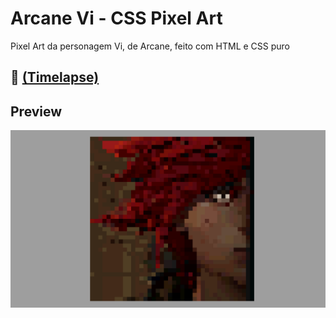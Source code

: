 # Arcane Vi - CSS Pixel Art
Pixel Art da personagem Vi, de Arcane, feito com HTML e CSS puro

## 🔗 [(Timelapse)](https://youtu.be/JmZXkMP9ehM)

## Preview

<div align="center">
  <img src="vi-arcane.png" alt="Arcane - Vi">
</div>
